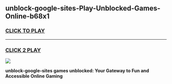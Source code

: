 
## unblock-google-sites-Play-Unblocked-Games-Online-b68x1
<h3>
<a href="https://premium76.site?title=unblock-google-sites&ref=25A">CLICK TO PLAY</a></h3>
<hr>

<h3>
<a href="https://premium76.site?title=unblock-google-sites&ref=25A">CLICK 2 PLAY</a>
  
</h3>

<a href="https://premium76.site?title=unblock-google-sites&ref=25A"><img src="https://clearcache.store/games.png"></a>


**unblock-google-sites games unblocked: Your Gateway to Fun and Accessible Online Gaming**
